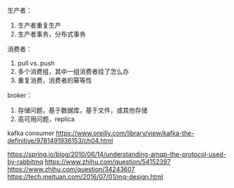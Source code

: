 生产者：
1. 生产者重复生产
2. 生产者事务，分布式事务

消费者：
1. pull vs. push
2. 多个消费组，其中一组消费者挂了怎么办
3. 重复消费，消费者的幂等性

broker：
1. 存储问题，基于数据库，基于文件，或其他存储
2. 高可用问题，replica

kafka consumer
https://www.oreilly.com/library/view/kafka-the-definitive/9781491936153/ch04.html



https://spring.io/blog/2010/06/14/understanding-amqp-the-protocol-used-by-rabbitmq
https://www.zhihu.com/question/54152397
https://www.zhihu.com/question/34243607
https://tech.meituan.com/2016/07/01/mq-design.html

